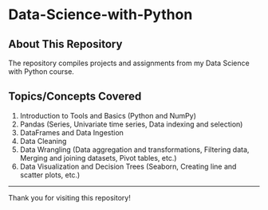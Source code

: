 # Data-Science-with-Python

## About This Repository 
The repository compiles projects and assignments from my Data Science with Python course.
   
## Topics/Concepts Covered 
1. Introduction to Tools and Basics (Python and NumPy) 
2. Pandas (Series, Univariate time series, Data indexing and selection) 
3. DataFrames and Data Ingestion
4. Data Cleaning 
5. Data Wrangling (Data aggregation and transformations, Filtering data, Merging and joining datasets, Pivot tables, etc.) 
6. Data Visualization and Decision Trees (Seaborn, Creating line and scatter plots, etc.)
       
---
Thank you for visiting this repository!
